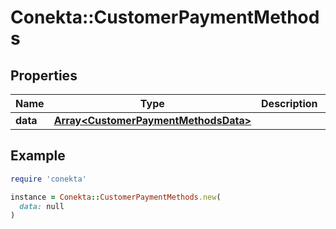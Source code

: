 # Conekta::CustomerPaymentMethods

## Properties

| Name | Type | Description | Notes |
| ---- | ---- | ----------- | ----- |
| **data** | [**Array&lt;CustomerPaymentMethodsData&gt;**](CustomerPaymentMethodsData.md) |  | [optional] |

## Example

```ruby
require 'conekta'

instance = Conekta::CustomerPaymentMethods.new(
  data: null
)
```

